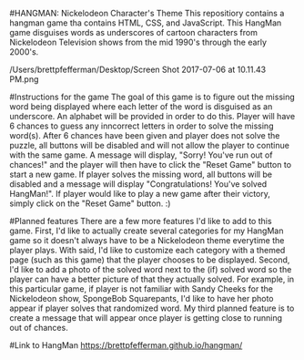 #HANGMAN: Nickelodeon Character's Theme
This repositiory contains a hangman game tha contains HTML, CSS, and JavaScript. This HangMan game disguises words as underscores of cartoon characters from Nickelodeon Television shows from the mid 1990's through the early 2000's.

/Users/brettpfefferman/Desktop/Screen Shot 2017-07-06 at 10.11.43 PM.png

#Instructions for the game
The goal of this game is to figure out the missing word being displayed where each  letter of the word is  disguised as an underscore. An alphabet will be provided in order to do this.
Player will have 6 chances to guess any inncorrect letters in order to solve the missing word(s). After 6 chances have been given and player does not solve the puzzle, all buttons will be disabled and will not allow the player to continue with the same game. A message will display, "Sorry! You've run out of chances!" and the player will then have to click the "Reset Game" button to start a new game.  If player solves the missing word, all buttons will be disabled and a message will display "Congratulations! You've solved HangMan!". If player would like to play a new game after their victory, simply click on the "Reset Game" button. :)

#Planned features
There are a few more features I'd like to add to this game. First, I'd like to actually create several categories for my HangMan game so it doesn't always have to be a Nickelodeon theme everytime the player plays. With said, I'd like to customize each category with a themed page (such as this game) that the player chooses to be displayed. Second, I'd like to add a photo of the solved word next to the (if) solved word so the player can have a better picture of that they actually solved. For example, in this particular game, if player is not familiar with Sandy Cheeks for the Nickelodeon show, SpongeBob Squarepants, I'd like to have her photo appear if player solves that randomized word. My third planned feature is to create a message that will appear once player is getting close to running out of chances.

#Link to HangMan
	<https://brettpfefferman.github.io/hangman/>